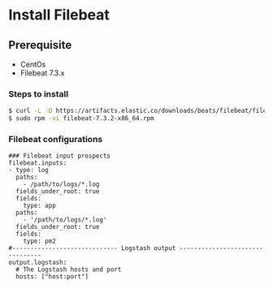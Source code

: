 # Install Filebeat

## Prerequisite
- CentOs
- Filebeat 7.3.x

### Steps to install
```sh
$ curl -L -O https://artifacts.elastic.co/downloads/beats/filebeat/filebeat-7.3.2-x86_64.rpm
$ sudo rpm -vi filebeat-7.3.2-x86_64.rpm
```

### Filebeat configurations
```
### Filebeat input prospects
filebeat.inputs:
- type: log
  paths:
    - /path/to/logs/*.log
  fields_under_root: true
  fields:
    type: app
  paths:
    - '/path/to/logs/*.log'
  fields_under_root: true
  fields:
    type: pm2
#----------------------------- Logstash output --------------------------------
output.logstash:
  # The Logstash hosts and port
  hosts: ["host:port"]
```
